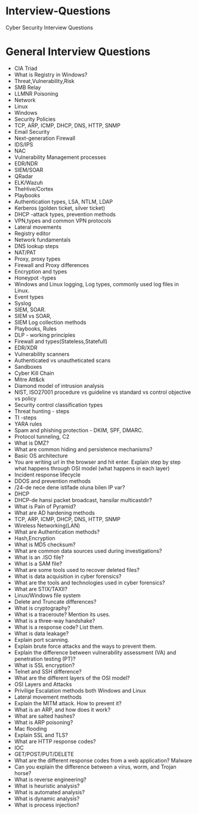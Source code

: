# Interview-Questions
Cyber Security Interview Questions

# General Interview Questions
- CIA Triad
- What is Registry in Windows?
- Threat,Vulnerability,Risk
- SMB Relay
- LLMNR Poisoning
- Network
- Linux
- Windows
- Security Policies
- TCP, ARP, ICMP, DHCP, DNS, HTTP, SNMP
- Email Security
- Next-generation Firewall
- IDS/IPS
- NAC
- Vulnerability Management processes
- EDR/NDR
- SIEM/SOAR
- QRadar
- ELK/Wazuh
- TheHive/Cortex
- Playbooks
- Authentication types, LSA, NTLM, LDAP
- Kerberos (golden ticket, silver ticket)
- DHCP -attack types, prevention methods
- VPN,types and common VPN protocols
- Lateral movements
- Registry editor
- Network fundamentals
- DNS lookup steps
- NAT/PAT
- Proxy, proxy types
- Firewall and Proxy differences
- Encryption and types
- Honeypot -types
- Windows and Linux logging, Log types, commonly used log files in Linux.
- Event types
- Syslog
- SIEM, SOAR.
- SIEM vs SOAR,
- SIEM Log collection methods
- Playbooks, Rules
- DLP - working principles
- Firewall and types(Stateless,Statefull)
- EDR/XDR
- Vulnerability scanners
- Authenticated vs unautheticated scans
- Sandboxes
- Cyber Kill Chain
- Mitre Att&ck
- Diamond model of intrusion analysis
- NIST, ISO27001 procedure vs guideline vs standard vs control objective vs policy
- Security control classification types
- Threat hunting - steps
- TI -steps
- YARA rules
- Spam and phishing protection - DKIM, SPF, DMARC.
- Protocol tunneling, C2
- What is DMZ?
- What are common hiding and persistence mechanisms?
- Basic OS architecture
- You are writing url in the browser and hit enter. Explain step by step what happens through OSI model (what happens in each layer)
- Incident response lifecycle
- DDOS and prevention methods
- /24-de nece dene istifade oluna bilen IP var?
- DHCP
- DHCP-de hansi packet broadcast, hansilar multicastdir?
- What is Pain of Pyramid?
- What are AD hardening methods
- TCP, ARP, ICMP, DHCP, DNS, HTTP, SNMP
- Wireless Networking(LAN)
- What are Authentication methods?
- Hash,Encryption
- What is MD5 checksum?
- What are common data sources used during investigations?
- What is an .ISO file?
- What is a SAM file?
- What are some tools used to recover deleted files?
- What is data acquisition in cyber forensics?
- What are the tools and technologies used in cyber forensics?
- What are STIX/TAXII?
- Linux/Windows file system
- Delete and Truncate differences?
- What is cryptography?
- What is a traceroute? Mention its uses.
- What is a three-way handshake?
- What is a response code? List them.
- What is data leakage?
- Explain port scanning.
- Explain brute force attacks and the ways to prevent them.
- Explain the difference between vulnerability assessment (VA) and penetration testing (PT)?
- What is SSL encryption?
- Telnet and SSH difference?
- What are the different layers of the OSI model?
- OSI Layers and Attacks
- Privilige Escalation methods both Windows and Linux
- Lateral movement methods
- Explain the MITM attack. How to prevent it?
- What is an ARP, and how does it work?
- What are salted hashes?
- What is ARP poisoning?
- Mac flooding
- Explain SSL and TLS?
- What are HTTP response codes?
- IOC
- GET/POST/PUT/DELETE
- What are the different response codes from a web application?
  Malware
- Can you explain the difference between a virus, worm, and Trojan horse?
- What is reverse engineering?
- What is heuristic analysis?
- What is automated analysis?
- What is dynamic analysis?
- What is process injection?





